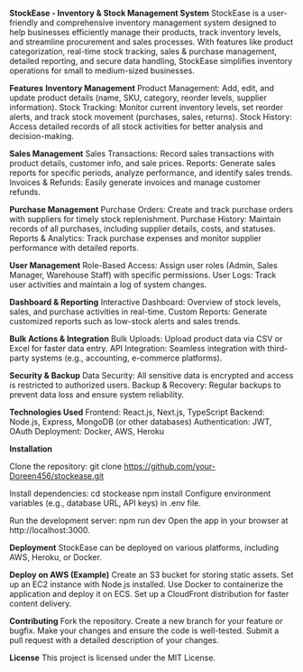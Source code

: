**StockEase - Inventory & Stock Management System**
StockEase is a user-friendly and comprehensive inventory management system designed to help businesses efficiently manage their products, track inventory levels, and streamline procurement and sales processes. With features like product categorization, real-time stock tracking, sales & purchase management, detailed reporting, and secure data handling, StockEase simplifies inventory operations for small to medium-sized businesses.

**Features**
**Inventory Management**
Product Management: Add, edit, and update product details (name, SKU, category, reorder levels, supplier information).
Stock Tracking: Monitor current inventory levels, set reorder alerts, and track stock movement (purchases, sales, returns).
Stock History: Access detailed records of all stock activities for better analysis and decision-making.

**Sales Management**
Sales Transactions: Record sales transactions with product details, customer info, and sale prices.
Reports: Generate sales reports for specific periods, analyze performance, and identify sales trends.
Invoices & Refunds: Easily generate invoices and manage customer refunds.

**Purchase Management**
Purchase Orders: Create and track purchase orders with suppliers for timely stock replenishment.
Purchase History: Maintain records of all purchases, including supplier details, costs, and statuses.
Reports & Analytics: Track purchase expenses and monitor supplier performance with detailed reports.

**User Management**
Role-Based Access: Assign user roles (Admin, Sales Manager, Warehouse Staff) with specific permissions.
User Logs: Track user activities and maintain a log of system changes.

**Dashboard & Reporting**
Interactive Dashboard: Overview of stock levels, sales, and purchase activities in real-time.
Custom Reports: Generate customized reports such as low-stock alerts and sales trends.

**Bulk Actions & Integration**
Bulk Uploads: Upload product data via CSV or Excel for faster data entry.
API Integration: Seamless integration with third-party systems (e.g., accounting, e-commerce platforms).

**Security & Backup**
Data Security: All sensitive data is encrypted and access is restricted to authorized users.
Backup & Recovery: Regular backups to prevent data loss and ensure system reliability.

**Technologies Used**
Frontend: React.js, Next.js, TypeScript
Backend: Node.js, Express, MongoDB (or other databases)
Authentication: JWT, OAuth
Deployment: Docker, AWS, Heroku

**Installation**

Clone the repository:
git clone https://github.com/your-Doreen456/stockease.git

Install dependencies:
cd stockease
npm install
Configure environment variables (e.g., database URL, API keys) in .env file.

Run the development server:
npm run dev
Open the app in your browser at http://localhost:3000.

**Deployment**
StockEase can be deployed on various platforms, including AWS, Heroku, or Docker.

**Deploy on AWS (Example)**
Create an S3 bucket for storing static assets.
Set up an EC2 instance with Node.js installed.
Use Docker to containerize the application and deploy it on ECS.
Set up a CloudFront distribution for faster content delivery.

**Contributing**
Fork the repository.
Create a new branch for your feature or bugfix.
Make your changes and ensure the code is well-tested.
Submit a pull request with a detailed description of your changes.

**License**
This project is licensed under the MIT License.

